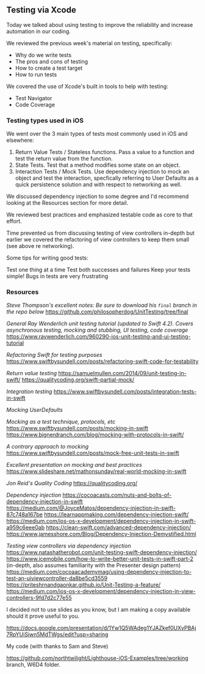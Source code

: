 ## Testing via Xcode

Today we talked about using testing to improve the reliability and increase automation in our coding.

We reviewed the previous week's material on testing, specifically:

- Why do we write tests
- The pros and cons of testing
- How to create a test target
- How to run tests

We covered the use of Xcode's built in tools to help with testing: 

- Test Navigator
- Code Coverage 


### Testing types used in iOS


We went over the 3 main types of tests most commonly used in iOS and elsewhere:

1. Return Value Tests / Stateless functions. Pass a value to a function and test the return value from the function.
2. State Tests. Test that a method modifies some state on an object.
3. Interaction Tests / Mock Tests. Use dependency injection to mock an object and test the interaction, specfically referring to User Defaults as a quick persistence solution and with respect to networking as well.


We discussed dependency injection to some degree and I'd recommend looking at the Resources section for more detail.

We reviewed best practices and emphasized testable code as core to that effort.

Time prevented us from discussing testing of view controllers in-depth but earlier we covered the refactoring of view controllers to keep them small (see above re networking).


Some tips for writing good tests:

Test one thing at a time
Test both successes and failures
Keep your tests simple! Bugs in tests are very frustrating

### Resources

*Steve Thompson's excellent notes: Be sure to download his `final` branch in the repo below*
https://github.com/philosopherdog/UnitTesting/tree/final

*General Ray Wenderlich unit testing tutorial (updated to Swift 4.2). Covers asynchronous testing, mocking and stubbing, UI testing, code coverage*
https://www.raywenderlich.com/960290-ios-unit-testing-and-ui-testing-tutorial

*Refactoring Swift for testing purposes*
https://www.swiftbysundell.com/posts/refactoring-swift-code-for-testability

*Return value testing* 
https://samuelmullen.com/2014/09/unit-testing-in-swift/
https://qualitycoding.org/swift-partial-mock/

*Integration testing* 
https://www.swiftbysundell.com/posts/integration-tests-in-swift

*Mocking UserDefaults*

*Mocking as a test technique, protocols, etc*
https://www.swiftbysundell.com/posts/mocking-in-swift
https://www.bignerdranch.com/blog/mocking-with-protocols-in-swift/

*A contrary approach to mocking*
https://www.swiftbysundell.com/posts/mock-free-unit-tests-in-swift

*Excellent presentation on mocking and best practices*
https://www.slideshare.net/mathonsunday/real-world-mocking-in-swift

*Jon Reid's Quality Coding*
https://qualitycoding.org/

*Dependency injection*
https://cocoacasts.com/nuts-and-bolts-of-dependency-injection-in-swift
https://medium.com/@JoyceMatos/dependency-injection-in-swift-87c748a167be
https://learnappmaking.com/dependency-injection-swift/
https://medium.com/ios-os-x-development/dependency-injection-in-swift-a959c6eee0ab
https://clean-swift.com/advanced-dependency-injection/
https://www.jamesshore.com/Blog/Dependency-Injection-Demystified.html

*Testing view controllers via dependency injection*
https://www.natashatherobot.com/unit-testing-swift-dependency-injection/
https://www.icemobile.com/how-to-write-better-unit-tests-in-swift-part-2 (in-depth, also assumes familiarity with the Presenter design pattern)
https://medium.com/cocoaacademymag/using-dependency-injection-to-test-an-uiviewcontroller-da8be5cd3559
https://priteshrnandgaonkar.github.io/Unit-Testing-a-feature/
https://medium.com/ios-os-x-development/dependency-injection-in-view-controllers-9fd7d2c77e55

I decided not to use slides as you know, but I am making a copy available should it prove useful to you.

https://docs.google.com/presentation/d/1Yw1Q5WAdeg1YJAZkef0UXvPBAj7RpYUiSjwn5MdTWgs/edit?usp=sharing

My code (with thanks to Sam and Steve)

https://github.com/northtwilight/Lighthouse-iOS-Examples/tree/working branch, W6D4 folder.
